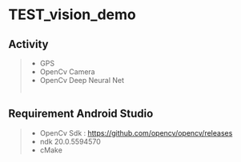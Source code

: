 # TEST_vision_demo

Activity
------------------------------------------
> * GPS
> * OpenCv Camera
> * OpenCv Deep Neural Net
<br><br>

Requirement Android Studio
-------------------------------------------
> * OpenCv Sdk : https://github.com/opencv/opencv/releases
> * ndk 20.0.5594570
> * cMake 
